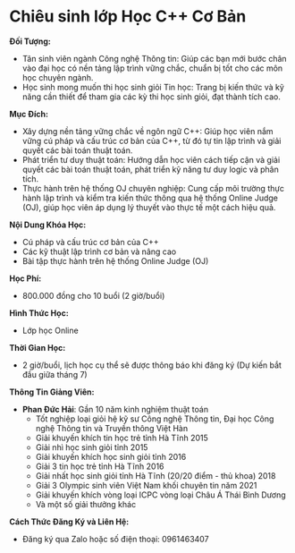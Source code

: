 # Chiêu sinh lớp Học C++ Cơ Bản

**Đối Tượng:**
- Tân sinh viên ngành Công nghệ Thông tin: Giúp các bạn mới bước chân vào đại học có nền tảng lập trình vững chắc, chuẩn bị tốt cho các môn học chuyên ngành.
- Học sinh mong muốn thi học sinh giỏi Tin học: Trang bị kiến thức và kỹ năng cần thiết để tham gia các kỳ thi học sinh giỏi, đạt thành tích cao.

**Mục Đích:**
- Xây dựng nền tảng vững chắc về ngôn ngữ C++: Giúp học viên nắm vững cú pháp và cấu trúc cơ bản của C++, từ đó tự tin lập trình và giải quyết các bài toán thuật toán.
- Phát triển tư duy thuật toán: Hướng dẫn học viên cách tiếp cận và giải quyết các bài toán thuật toán, phát triển kỹ năng tư duy logic và phân tích.
- Thực hành trên hệ thống OJ chuyên nghiệp: Cung cấp môi trường thực hành lập trình và kiểm tra kiến thức thông qua hệ thống Online Judge (OJ), giúp học viên áp dụng lý thuyết vào thực tế một cách hiệu quả.

**Nội Dung Khóa Học:**
- Cú pháp và cấu trúc cơ bản của C++
- Các kỹ thuật lập trình cơ bản và nâng cao
- Bài tập thực hành trên hệ thống Online Judge (OJ)

**Học Phí:**
- 800.000 đồng cho 10 buổi (2 giờ/buổi)

**Hình Thức Học:**
- Lớp học Online

**Thời Gian Học:**
- 2 giờ/buổi, lịch học cụ thể sẽ được thông báo khi đăng ký (Dự kiến bắt đầu giữa tháng 7)

**Thông Tin Giảng Viên:**
- **Phan Đức Hải**: Gần 10 năm kinh nghiệm thuật toán
  - Tốt nghiệp loại giỏi hệ kỹ sư Công nghệ Thông tin, Đại học Công nghệ Thông tin và Truyền thông Việt Hàn
  - Giải khuyến khích tin học trẻ tỉnh Hà Tĩnh 2015
  - Giải nhì học sinh giỏi tỉnh 2015
  - Giải khuyến khích học sinh giỏi tỉnh 2016
  - Giải 3 tin học trẻ tỉnh Hà Tĩnh 2016
  - Giải nhất học sinh giỏi tỉnh Hà Tĩnh (20/20 điểm - thủ khoa) 2018
  - Giải 3 Olympic sinh viên Việt Nam khối chuyên tin năm 2021
  - Giải khuyến khích vòng loại ICPC vòng loại Châu Á Thái Bình Dương
  - Và một số giải thưởng khác

**Cách Thức Đăng Ký và Liên Hệ:**
- Đăng ký qua Zalo hoặc số điện thoại: 0961463407
